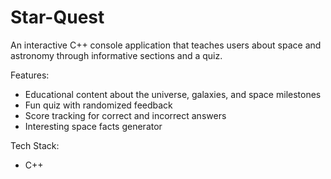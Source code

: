# Star-Quest

An interactive C++ console application that teaches users about space and astronomy through informative sections and a quiz.

Features: 
- Educational content about the universe, galaxies, and space milestones
- Fun quiz with randomized feedback
- Score tracking for correct and incorrect answers
- Interesting space facts generator

Tech Stack:
- C++
